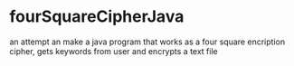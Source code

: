# fourSquareCipherJava
an attempt an make a java program that works as a four square encription cipher, gets keywords from user and encrypts a text file
